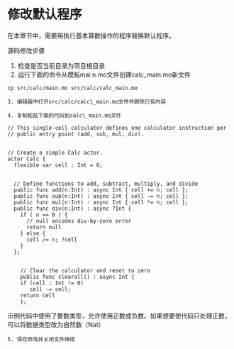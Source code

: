 # 修改默认程序



在本章节中，需要用执行基本算数操作的程序替换默认程序。

源码修改步骤

1. 检查是否当前目录为项目根目录
2. 运行下面的命令从模板mai n.mo文件创建calc\_main.mo新文件

```text
cp src/calc/main.mo src/calc/calc_main.mo
```

    3. 编辑器中打开src/calc/calc\_main.mo文件并删除已有内容

    4. 复制粘贴下面的代码到calc\_main.mo文件

```text
// This single-cell calculator defines one calculator instruction per
// public entry point (add, sub, mul, div).


// Create a simple Calc actor.
actor Calc {
  flexible var cell : Int = 0;


  // Define functions to add, subtract, multiply, and divide
  public func add(n:Int) : async Int { cell += n; cell };
  public func sub(n:Int) : async Int { cell -= n; cell };
  public func mul(n:Int) : async Int { cell *= n; cell };
  public func div(n:Int) : async ?Int {
    if ( n == 0 ) {
      // null encodes div-by-zero error
      return null
    } else {
      cell /= n; ?cell
    }
  };


    // Clear the calculator and reset to zero
    public func clearall() : async Int {
    if (cell : Int != 0)
       cell -= cell;
    return cell
    };
```

示例代码中使用了整数类型，允许使用正数或负数。如果想要使代码只处理正数，可以将数据类型改为自然数（Nat）

    5. 保存修改并关闭文件继续

